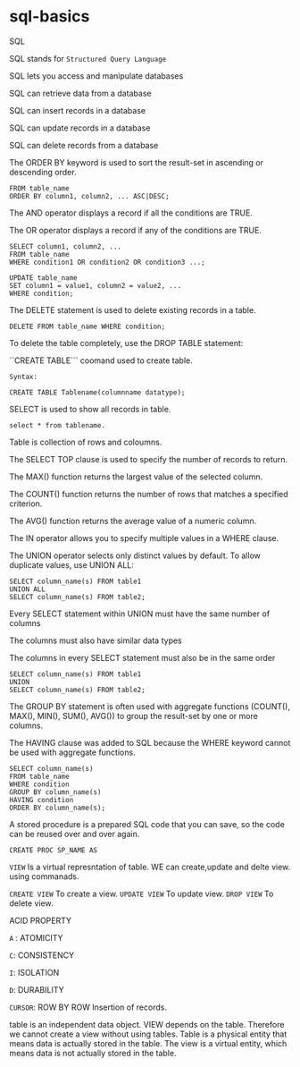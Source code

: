 # sql-basics
SQL  

 

SQL stands for `Structured Query Language` 

SQL lets you access and manipulate databases 

SQL can retrieve data from a database 

SQL can insert records in a database 

SQL can update records in a database 

SQL can delete records from a database 

The ORDER BY keyword is used to sort the result-set in ascending or descending order.


```SELECT column1, column2, ...
FROM table_name
ORDER BY column1, column2, ... ASC|DESC;
```

The AND operator displays a record if all the conditions are TRUE.

The OR operator displays a record if any of the conditions are TRUE.

```
SELECT column1, column2, ...
FROM table_name
WHERE condition1 OR condition2 OR condition3 ...;
```

```
UPDATE table_name 
SET column1 = value1, column2 = value2, ... 
WHERE condition; 
```

The DELETE statement is used to delete existing records in a table.

```DELETE FROM table_name WHERE condition;``` 


 To delete the table completely, use the DROP TABLE statement:
 
 
``CREATE TABLE``` coomand used to create table.

``Syntax:`` 

```CREATE TABLE Tablename(columnname datatype);```

SELECT is used to show all records in table. 

```select * from tablename.```

Table is collection of rows and coloumns. 

 The SELECT TOP clause is used to specify the number of records to return.

The MAX() function returns the largest value of the selected column. 

 The COUNT() function returns the number of rows that matches a specified criterion. 

The AVG() function returns the average value of a numeric column. 

The IN operator allows you to specify multiple values in a WHERE clause.

The UNION operator selects only distinct values by default. To allow duplicate values, use UNION ALL: 

```
SELECT column_name(s) FROM table1 
UNION ALL 
SELECT column_name(s) FROM table2;
```

 

Every SELECT statement within UNION must have the same number of columns 

The columns must also have similar data types 

The columns in every SELECT statement must also be in the same order 

 
```
SELECT column_name(s) FROM table1 
UNION 
SELECT column_name(s) FROM table2;  
```
 
The GROUP BY statement is often used with aggregate functions (COUNT(), MAX(), MIN(), SUM(), AVG()) to group the result-set by one or more columns. 

The HAVING clause was added to SQL because the WHERE keyword cannot be used with aggregate functions.

```
SELECT column_name(s)
FROM table_name
WHERE condition
GROUP BY column_name(s)
HAVING condition
ORDER BY column_name(s);
```

A stored procedure is a prepared SQL code that you can save, so the code can be reused over and over again. 

```CREATE PROC SP_NAME AS```

``VIEW`` Is a virtual represntation of table. WE can create,update and delte view. using commanads.

``CREATE VIEW`` To create a view.
``UPDATE VIEW`` To update view.
``DROP VIEW`` To delete view.

 
ACID PROPERTY 

``A`` : ATOMICITY 

``C``: CONSISTENCY 

``I``: ISOLATION 

``D``: DURABILITY 

 
``CURSOR``: ROW BY ROW Insertion of records. 

table is an independent data object.	VIEW depends on the table. Therefore we cannot create a view without using tables. 
Table is a physical entity that means data is actually stored in the table. The view is a virtual entity, which means data is not actually stored in the table.

